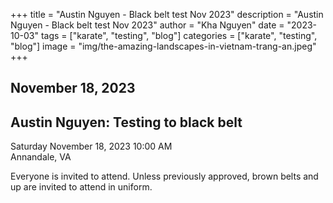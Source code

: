 +++
title = "Austin Nguyen - Black belt test Nov 2023"
description = "Austin Nguyen - Black belt test Nov 2023"
author = "Kha Nguyen"
date = "2023-10-03"
tags = ["karate", "testing", "blog"]
categories = ["karate", "testing", "blog"]
image = "img/the-amazing-landscapes-in-vietnam-trang-an.jpeg"
+++

## November 18, 2023


## Austin Nguyen: Testing to black belt  
Saturday November 18, 2023 10:00 AM  
Annandale, VA  

Everyone is invited to attend. Unless previously approved, brown belts and up are invited to attend in uniform.
